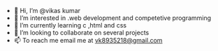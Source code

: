 - 👋 Hi, I’m @vikas kumar
- 👀 I’m interested in .web development and competetive programming
- 🌱 I’m currently learning c ,html and css
- 💞️ I’m looking to collaborate on several projects 
- 📫 To reach me email me at vk8935218@gmail.com

<!---
sanfraos/sanfraos is a ✨ special ✨ repository because its `README.md` (this file) appears on your GitHub profile.
You can click the Preview link to take a look at your changes.
--->
